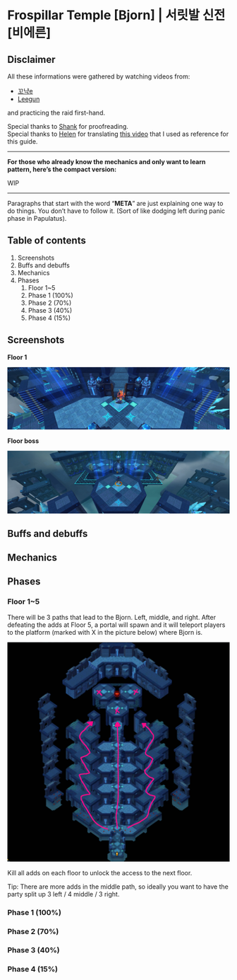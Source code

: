 # Frospillar Temple [Bjorn] | 서릿발 신전  [비에른]

## Disclaimer
All these informations were gathered by watching videos from:

- [꼬냑e](https://www.youtube.com/channel/UCqMFhYyqigbQtbcVSAB77QQ)
- [Leegun](https://www.youtube.com/channel/UCD94DsmjjiF3rwSPDMoPvQw)

and practicing the raid first-hand.

Special thanks to [Shank](https://twitch.tv/shsr) for proofreading.  
Special thanks to [Helen](https://www.twitch.tv/dear) for translating [this video](https://youtu.be/Rui6GXuRMWQ) that I used as reference for this guide.

---

**For those who already know the mechanics and only want to learn pattern, here’s the compact version:**

WIP

---

Paragraphs that start with the word “**META**” are just explaining one way to do things. You don’t have to follow it. (Sort of like dodging left during panic phase in Papulatus).

## Table of contents

1. Screenshots
2. Buffs and debuffs
3. Mechanics
4. Phases
    1. Floor 1~5
    2. Phase 1 (100%)
    3. Phase 2 (70%)
    4. Phase 3 (40%)
    5. Phase 4 (15%)

## Screenshots

**Floor 1**

![](floor1.png)

**Floor boss**

![](floor_boss.png)

## Buffs and debuffs

## Mechanics

## Phases

### Floor 1~5
There will be 3 paths that lead to the Bjorn. Left, middle, and right. After defeating the adds at Floor 5, a portal will spawn and it will teleport players to the platform (marked with X in the picture below) where Bjorn is.

![](minimap.png)

Kill all adds on each floor to unlock the access to the next floor.

Tip: There are more adds in the middle path, so ideally you want to have the party split up 3 left / 4 middle / 3 right.

### Phase 1 (100%)
### Phase 2 (70%)
### Phase 3 (40%)
### Phase 4 (15%)